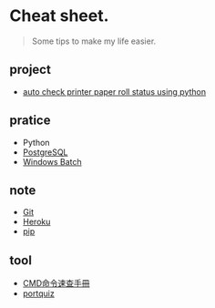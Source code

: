 # Cheat sheet.

> Some tips to make my life easier.

## project
- [auto check printer paper roll status using python](https://github.com/daoxuewu/pyserial_printer_paperstatus)

## pratice
- Python
- [PostgreSQL](PostgreSQL/PostgreSQL.md)
- [Windows Batch](windows_batch_file/BAT.md)

## note
- [Git](git_cheat_sheet.md)
- [Heroku](heroku_CLI.md)
- [pip](python_pip.md)

## tool
- [CMD命令速查手冊](http://www.cas.idv.tw/Documents/Micorsoft/CMDManual/CMD%E5%91%BD%E4%BB%A4%E9%80%9F%E6%9F%A5%E6%89%8B%E5%86%8A.asp)
- [portquiz](http://portquiz.net/)
